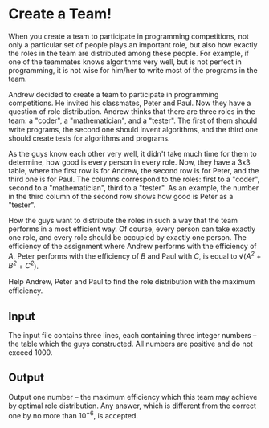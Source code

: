 # Create a Team!

When you create a team to participate in programming competitions, not only a particular set of people plays an important role, but also how exactly the roles in the team are distributed among these people. For example, if one of the teammates knows algorithms very well, but is not perfect in programming, it is not wise for him/her to write most of the programs in the team.

Andrew decided to create a team to participate in programming competitions. He invited his classmates, Peter and Paul. Now they have a question of role distribution. Andrew thinks that there are three roles in the team: a "coder", a "mathematician", and a "tester". The ﬁrst of them should write programs, the second one should invent algorithms, and the third one should create tests for algorithms and programs.

As the guys know each other very well, it didn't take much time for them to determine, how good is every person in every role. Now, they have a 3x3 table, where the first row is for Andrew, the second row is for Peter, and the third one is for Paul. The columns correspond to the roles: first to a "coder", second to a "mathematician", third to a "tester". As an example, the number in the third column of the second row shows how good is Peter as a "tester".

How the guys want to distribute the roles in such a way that the team performs in a most efficient way. Of course, every person can take exactly one role, and every role should be occupied by exactly one person. The efficiency of the assignment where Andrew performs with the efficiency of *A*, Peter performs with the efficiency of *B* and Paul with *C*, is equal to √(*A<sup>2</sup>* + *B<sup>2</sup>* + *C<sup>2</sup>*).

Help Andrew, Peter and Paul to ﬁnd the role distribution with the maximum efficiency.

## Input

The input file contains three lines, each containing three integer numbers – the table which the guys constructed. All numbers are positive and do not exceed 1000.

## Output

Output one number – the maximum efficiency which this team may achieve by optimal role distribution. Any answer, which is different from the correct one by no more than 10<sup>−6</sup>, is accepted.

